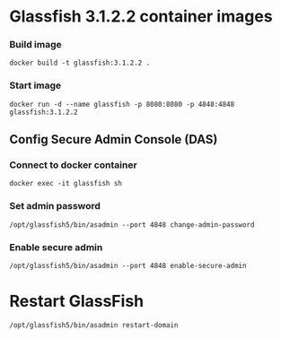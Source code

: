 # Glassfish 3.1.2.2 container images

### Build image
```
docker build -t glassfish:3.1.2.2 .
```

### Start image
```
docker run -d --name glassfish -p 8080:8080 -p 4848:4848 glassfish:3.1.2.2
```

## Config Secure Admin Console (DAS)

### Connect to docker container
```
docker exec -it glassfish sh
```

### Set admin password
```
/opt/glassfish5/bin/asadmin --port 4848 change-admin-password
```

### Enable secure admin
```
/opt/glassfish5/bin/asadmin --port 4848 enable-secure-admin
```

# Restart GlassFish
```
/opt/glassfish5/bin/asadmin restart-domain
```
